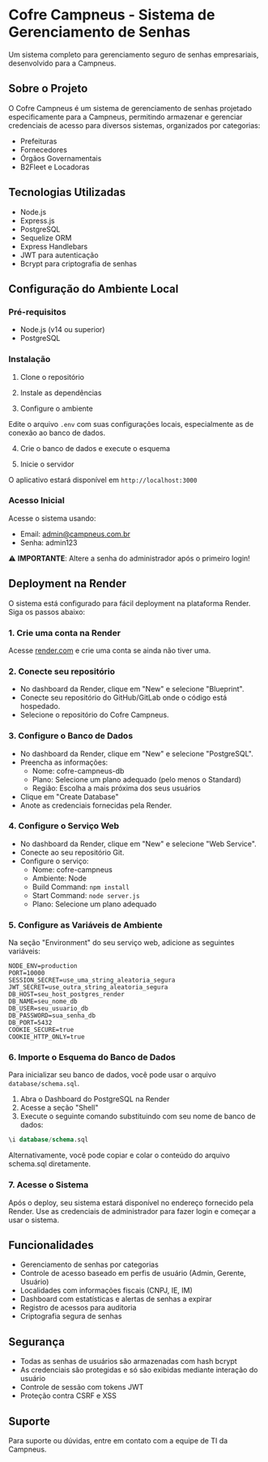 # Cofre Campneus - Sistema de Gerenciamento de Senhas

Um sistema completo para gerenciamento seguro de senhas empresariais, desenvolvido para a Campneus.

## Sobre o Projeto

O Cofre Campneus é um sistema de gerenciamento de senhas projetado especificamente para a Campneus, permitindo armazenar e gerenciar credenciais de acesso para diversos sistemas, organizados por categorias:

- Prefeituras
- Fornecedores
- Órgãos Governamentais
- B2Fleet e Locadoras

## Tecnologias Utilizadas

- Node.js
- Express.js
- PostgreSQL
- Sequelize ORM
- Express Handlebars
- JWT para autenticação
- Bcrypt para criptografia de senhas

## Configuração do Ambiente Local

### Pré-requisitos

- Node.js (v14 ou superior)
- PostgreSQL

### Instalação

1. Clone o repositório


2. Instale as dependências


3. Configure o ambiente

Edite o arquivo `.env` com suas configurações locais, especialmente as de conexão ao banco de dados.

4. Crie o banco de dados e execute o esquema


5. Inicie o servidor


O aplicativo estará disponível em `http://localhost:3000`

### Acesso Inicial

Acesse o sistema usando:
- Email: admin@campneus.com.br
- Senha: admin123

⚠️ **IMPORTANTE**: Altere a senha do administrador após o primeiro login!

## Deployment na Render

O sistema está configurado para fácil deployment na plataforma Render. Siga os passos abaixo:

### 1. Crie uma conta na Render

Acesse [render.com](https://render.com/) e crie uma conta se ainda não tiver uma.

### 2. Conecte seu repositório

- No dashboard da Render, clique em "New" e selecione "Blueprint".
- Conecte seu repositório do GitHub/GitLab onde o código está hospedado.
- Selecione o repositório do Cofre Campneus.

### 3. Configure o Banco de Dados

- No dashboard da Render, clique em "New" e selecione "PostgreSQL".
- Preencha as informações:
  - Nome: cofre-campneus-db
  - Plano: Selecione um plano adequado (pelo menos o Standard)
  - Região: Escolha a mais próxima dos seus usuários
- Clique em "Create Database"
- Anote as credenciais fornecidas pela Render.

### 4. Configure o Serviço Web

- No dashboard da Render, clique em "New" e selecione "Web Service".
- Conecte ao seu repositório Git.
- Configure o serviço:
  - Nome: cofre-campneus
  - Ambiente: Node
  - Build Command: `npm install`
  - Start Command: `node server.js`
  - Plano: Selecione um plano adequado

### 5. Configure as Variáveis de Ambiente

Na seção "Environment" do seu serviço web, adicione as seguintes variáveis:

```
NODE_ENV=production
PORT=10000
SESSION_SECRET=use_uma_string_aleatoria_segura
JWT_SECRET=use_outra_string_aleatoria_segura
DB_HOST=seu_host_postgres_render
DB_NAME=seu_nome_db
DB_USER=seu_usuario_db
DB_PASSWORD=sua_senha_db
DB_PORT=5432
COOKIE_SECURE=true
COOKIE_HTTP_ONLY=true
```

### 6. Importe o Esquema do Banco de Dados

Para inicializar seu banco de dados, você pode usar o arquivo `database/schema.sql`.

1. Abra o Dashboard do PostgreSQL na Render
2. Acesse a seção "Shell"
3. Execute o seguinte comando substituindo com seu nome de banco de dados:

```sql
\i database/schema.sql
```

Alternativamente, você pode copiar e colar o conteúdo do arquivo schema.sql diretamente.

### 7. Acesse o Sistema

Após o deploy, seu sistema estará disponível no endereço fornecido pela Render. Use as credenciais de administrador para fazer login e começar a usar o sistema.

## Funcionalidades

- Gerenciamento de senhas por categorias
- Controle de acesso baseado em perfis de usuário (Admin, Gerente, Usuário)
- Localidades com informações fiscais (CNPJ, IE, IM)
- Dashboard com estatísticas e alertas de senhas a expirar
- Registro de acessos para auditoria
- Criptografia segura de senhas

## Segurança

- Todas as senhas de usuários são armazenadas com hash bcrypt
- As credenciais são protegidas e só são exibidas mediante interação do usuário
- Controle de sessão com tokens JWT
- Proteção contra CSRF e XSS

## Suporte

Para suporte ou dúvidas, entre em contato com a equipe de TI da Campneus.
